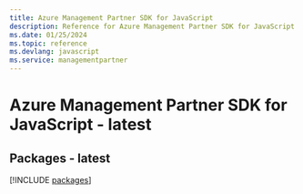 ```yaml
---
title: Azure Management Partner SDK for JavaScript
description: Reference for Azure Management Partner SDK for JavaScript
ms.date: 01/25/2024
ms.topic: reference
ms.devlang: javascript
ms.service: managementpartner
---
```

# Azure Management Partner SDK for JavaScript - latest
## Packages - latest
[!INCLUDE [packages](management-partner-index.md)]